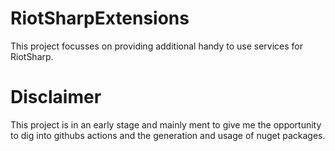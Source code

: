 # RiotSharpExtensions
This project focusses on providing additional handy to use services for RiotSharp.

# Disclaimer
This project is in an early stage and mainly ment to give me the opportunity to dig into githubs actions and the generation and usage of nuget packages.
